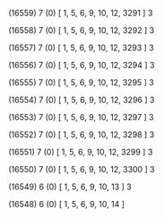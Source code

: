(16559) 7 (0) [ 1, 5, 6, 9, 10, 12, 3291 ] 3 


(16558) 7 (0) [ 1, 5, 6, 9, 10, 12, 3292 ] 3 


(16557) 7 (0) [ 1, 5, 6, 9, 10, 12, 3293 ] 3 


(16556) 7 (0) [ 1, 5, 6, 9, 10, 12, 3294 ] 3 


(16555) 7 (0) [ 1, 5, 6, 9, 10, 12, 3295 ] 3 


(16554) 7 (0) [ 1, 5, 6, 9, 10, 12, 3296 ] 3 


(16553) 7 (0) [ 1, 5, 6, 9, 10, 12, 3297 ] 3 


(16552) 7 (0) [ 1, 5, 6, 9, 10, 12, 3298 ] 3 


(16551) 7 (0) [ 1, 5, 6, 9, 10, 12, 3299 ] 3 


(16550) 7 (0) [ 1, 5, 6, 9, 10, 12, 3300 ] 3 


(16549) 6 (0) [ 1, 5, 6, 9, 10, 13 ] 3 


(16548) 6 (0) [ 1, 5, 6, 9, 10, 14 ]  

